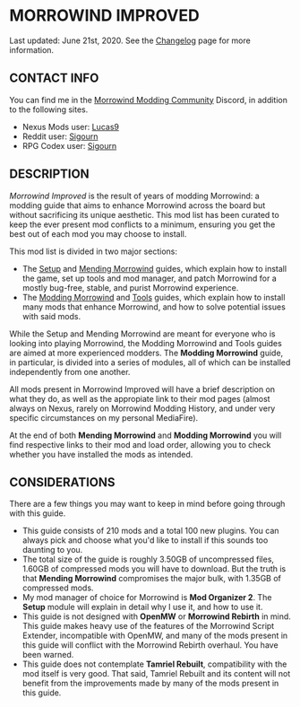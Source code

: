 # MORROWIND IMPROVED

Last updated: June 21st, 2020. See the [Changelog](https://github.com/Sigourn/morrowind-improved/blob/master/changelog.md) page for more information.

## CONTACT INFO

You can find me in the [Morrowind Modding Community](https://discord.me/mwmods) Discord, in addition to the following sites.

- Nexus Mods user: [Lucas9](https://www.nexusmods.com/morrowind/users/14600469)
- Reddit user: [Sigourn](https://www.reddit.com/user/Sigourn)
- RPG Codex user: [Sigourn](https://rpgcodex.net/forums/index.php?members/sigourn.21476/)

## DESCRIPTION

*Morrowind Improved* is the result of years of modding Morrowind: a modding guide that aims to enhance Morrowind across the board but without sacrificing its unique aesthetic. This mod list has been curated to keep the ever present mod conflicts to a minimum, ensuring you get the best out of each mod you may choose to install.

This mod list is divided in two major sections:

- The [Setup](https://github.com/Sigourn/morrowind-improved/blob/master/setup.md) and [Mending Morrowind](https://github.com/Sigourn/morrowind-improved/blob/master/mendingmw.md) guides, which explain how to install the game, set up tools and mod manager, and patch Morrowind for a mostly bug-free, stable, and purist Morrowind experience.
- The [Modding Morrowind](https://github.com/Sigourn/morrowind-improved/blob/master/modding.md) and [Tools](https://github.com/Sigourn/morrowind-improved/blob/master/mwtools.md) guides, which explain how to install many mods that enhance Morrowind, and how to solve potential issues with said mods.

While the Setup and Mending Morrowind are meant for everyone who is looking into playing Morrowind, the Modding Morrowind and Tools guides are aimed at more experienced modders. The **Modding Morrowind** guide, in particular, is divided into a series of modules, all of which can be installed independently from one another.

All mods present in Morrowind Improved will have a brief description on what they do, as well as the appropiate link to their mod pages (almost always on Nexus, rarely on Morrowind Modding History, and under very specific circumstances on my personal MediaFire).

At the end of both **Mending Morrowind** and **Modding Morrowind** you will find respective links to their mod and load order, allowing you to check whether you have installed the mods as intended.

## CONSIDERATIONS

There are a few things you may want to keep in mind before going through with this guide.

- This guide consists of 210 mods and a total 100 new plugins. You can always pick and choose what you'd like to install if this sounds too daunting to you.
- The total size of the guide is roughly 3.50GB of uncompressed files, 1.60GB of compressed mods you will have to download. But the truth is that **Mending Morrowind** compromises the major bulk, with 1.35GB of compressed mods.
- My mod manager of choice for Morrowind is **Mod Organizer 2**. The **Setup** module will explain in detail why I use it, and how to use it.
- This guide is not designed with **OpenMW** or **Morrowind Rebirth** in mind. This guide makes heavy use of the features of the Morrowind Script Extender, incompatible with OpenMW, and many of the mods present in this guide will conflict with the Morrowind Rebirth overhaul. You have been warned.
- This guide does not contemplate **Tamriel Rebuilt**, compatibility with the mod itself is very good. That said, Tamriel Rebuilt and its content will not benefit from the improvements made by many of the mods present in this guide.

